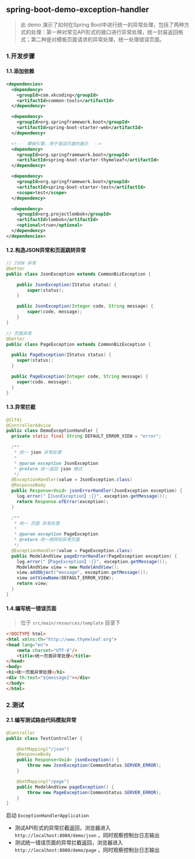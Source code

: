 ## spring-boot-demo-exception-handler

> 此 demo 演示了如何在Spring Boot中进行统一的异常处理，包括了两种方式的处理：第一种对常见API形式的接口进行异常处理，统一封装返回格式；第二种是对模板页面请求的异常处理，统一处理错误页面。

### 1.开发步骤

#### 1.1.添加依赖

```xml
<dependencies>
  <dependency>
    <groupId>com.xkcoding</groupId>
    <artifactId>common-tools</artifactId>
  </dependency>

  <dependency>
    <groupId>org.springframework.boot</groupId>
    <artifactId>spring-boot-starter-web</artifactId>
  </dependency>

  <!--  模板引擎，用于错误页面的展示  -->
  <dependency>
    <groupId>org.springframework.boot</groupId>
    <artifactId>spring-boot-starter-thymeleaf</artifactId>
  </dependency>

  <dependency>
    <groupId>org.springframework.boot</groupId>
    <artifactId>spring-boot-starter-test</artifactId>
    <scope>test</scope>
  </dependency>

  <dependency>
    <groupId>org.projectlombok</groupId>
    <artifactId>lombok</artifactId>
    <optional>true</optional>
  </dependency>
</dependencies>
```

#### 1.2.构造JSON异常和页面跳转异常

```java
// JSON 异常
@Getter
public class JsonException extends CommonBizException {

    public JsonException(IStatus status) {
        super(status);
    }

    public JsonException(Integer code, String message) {
        super(code, message);
    }
}

// 页面异常
@Getter
public class PageException extends CommonBizException {

  public PageException(IStatus status) {
    super(status);
  }

  public PageException(Integer code, String message) {
    super(code, message);
  }
}
```

#### 1.3.异常拦截
```java
@Slf4j
@ControllerAdvice
public class DemoExceptionHandler {
  private static final String DEFAULT_ERROR_VIEW = "error";

  /**
   * 统一 json 异常处理
   *
   * @param exception JsonException
   * @return 统一返回 json 格式
   */
  @ExceptionHandler(value = JsonException.class)
  @ResponseBody
  public Response<Void> jsonErrorHandler(JsonException exception) {
    log.error("【JsonException】:{}", exception.getMessage());
    return Response.ofError(exception);
  }

  /**
   * 统一 页面 异常处理
   *
   * @param exception PageException
   * @return 统一跳转到异常页面
   */
  @ExceptionHandler(value = PageException.class)
  public ModelAndView pageErrorHandler(PageException exception) {
    log.error("【PageException】:{}", exception.getMessage());
    ModelAndView view = new ModelAndView();
    view.addObject("message", exception.getMessage());
    view.setViewName(DEFAULT_ERROR_VIEW);
    return view;
  }
}
```

#### 1.4.编写统一错误页面

> 位于 `src/main/resources/template` 目录下

```html
<!DOCTYPE html>
<html xmlns:th="http://www.thymeleaf.org">
<head lang="en">
	<meta charset="UTF-8"/>
	<title>统一页面异常处理</title>
</head>
<body>
<h1>统一页面异常处理</h1>
<div th:text="${message}"></div>
</body>
</html>
```

### 2.测试

#### 2.1.编写测试路由代码模拟异常

```java
@Controller
public class TestController {

    @GetMapping("/json")
    @ResponseBody
    public Response<Void> jsonException() {
        throw new JsonException(CommonStatus.SERVER_ERROR);
    }

    @GetMapping("/page")
    public ModelAndView pageException() {
        throw new PageException(CommonStatus.SERVER_ERROR);
    }
}
```

启动 `ExceptionHandlerApplication`
- 测试API形式的异常拦截返回，浏览器进入 `http://localhost:8080/demo/json` ，同时观察控制台日志输出
- 测试统一错误页面的异常拦截返回，浏览器进入 `http://localhost:8080/demo/page` ，同时观察控制台日志输出
